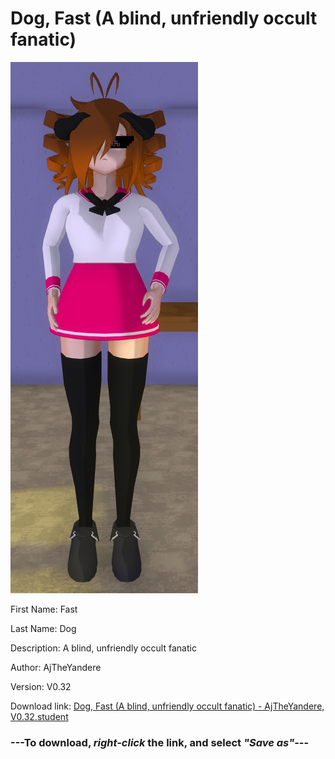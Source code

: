 # Dog, Fast (A blind, unfriendly occult fanatic)

<img src = "https://raw.githubusercontent.com/Arbiter1223/Daigaku-Gurashi-Custom-Students/master/Students/Files/Dog%2C%20Fast%20(A%20blind%2C%20unfriendly%20occult%20fanatic).png">

First Name: Fast

Last Name: Dog

Description: A blind, unfriendly occult fanatic

Author: AjTheYandere

Version: V0.32

Download link: <a href="https://raw.githubusercontent.com/Arbiter1223/Daigaku-Gurashi-Custom-Students/master/Students/Files/Dog%2C%20Fast%20(A%20blind%2C%20unfriendly%20occult%20fanatic)%20-%20AjTheYandere%2C%20V0.32.student">Dog, Fast (A blind, unfriendly occult fanatic) - AjTheYandere, V0.32.student</a>

### ---**To download, _right-click_ the link, and select _"Save as"_**---
